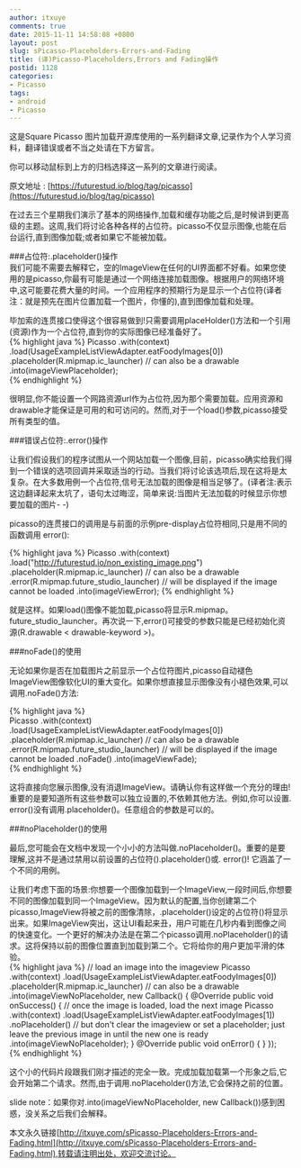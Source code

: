 ```yaml
---
author: itxuye
comments: true
date: 2015-11-11 14:58:08 +0800
layout: post
slug: sPicasso-Placeholders-Errors-and-Fading
title: (译)Picasso-Placeholders,Errors and Fading操作
postid: 1128
categories: 
- Picasso
tags:
- android
- Picasso
--- 
```

这是Square Picasso 图片加载开源库使用的一系列翻译文章,记录作为个人学习资料，翻译错误或者不当之处请在下方留言。  
  
你可以移动鼠标到上方的归档选择这一系列的文章进行阅读。  
  
原文地址 : [https://futurestud.io/blog/tag/picasso](https://futurestud.io/blog/tag/picasso)  
  
在过去三个星期我们演示了基本的网络操作,加载和缓存功能之后,是时候讲到更高级的主题。这周,我们将讨论各种各样的占位符。picasso不仅显示图像,也能在后台运行,直到图像加载;或者如果它不能被加载。
<!-- more -->   
  
###占位符:.placeholder()操作  
我们可能不需要去解释它，空的ImageView在任何的UI界面都不好看。如果您使用的是picasso,你最有可能是通过一个网络连接加载图像。根据用户的网络环境中,这可能要花费大量的时间。一个应用程序的预期行为是显示一个占位符(译者注：就是预先在图片位置加载一个图片，你懂的),直到图像加载和处理。  
  
  
毕加索的连贯接口使得这个很容易做到!只需要调用placeHolder()方法和一个引用(资源)作为一个占位符,直到你的实际图像已经准备好了。   
{% highlight java %}
Picasso
    .with(context)
    .load(UsageExampleListViewAdapter.eatFoodyImages[0])
    .placeholder(R.mipmap.ic_launcher) // can also be a drawable
    .into(imageViewPlaceholder);    
{% endhighlight %}   
  
很明显,你不能设置一个网路资源url作为占位符,因为那个需要加载。应用资源和drawable才能保证是可用的和可访问的。然而,对于一个load()参数,picasso接受所有类型的值。  
  
###错误占位符:.error()操作  
  
让我们假设我们的程序试图从一个网站加载一个图像,目前，picasso确实给我们得到一个错误的选项回调并采取适当的行动。当我们将讨论该选项后,现在这将是太复杂。在大多数用例一个占位符,信号无法加载的图像是相当足够了。(译者注:表示这边翻译起来太坑了，语句太过晦涩，简单来说:当图片无法加载的时候显示你想要加载的图片- -)  
  
picasso的连贯接口的调用是与前面的示例pre-display占位符相同,只是用不同的函数调用 error():  
  
{% highlight java %}
Picasso
    .with(context)
    .load("http://futurestud.io/non_existing_image.png")
    .placeholder(R.mipmap.ic_launcher) // can also be a drawable
    .error(R.mipmap.future_studio_launcher) // will be displayed if the image cannot be loaded
    .into(imageViewError);
{% endhighlight %}   
  
就是这样。如果load()图像不能加载,picasso将显示R.mipmap。future_studio_launcher。再次说一下,error()可接受的参数只能是已经初始化资源(R.drawable < drawable-keyword >)。  
  
###noFade()的使用   
  
无论如果你是否在加载图片之前显示一个占位符图片,picasso自动褪色ImageView图像软化UI的重大变化。如果你想直接显示图像没有小褪色效果,可以调用.noFade()方法:  
  
{% highlight java %}  
Picasso
    .with(context)
    .load(UsageExampleListViewAdapter.eatFoodyImages[0])
    .placeholder(R.mipmap.ic_launcher) // can also be a drawable
    .error(R.mipmap.future_studio_launcher) // will be displayed if the image cannot be loaded
    .noFade()
    .into(imageViewFade);  
{% endhighlight %}  
  
这将直接向您展示图像,没有消退ImageView。请确认你有这样做一个充分的理由!
重要的是要知道所有这些参数可以独立设置的,不依赖其他方法。例如,你可以设置. error()没有调用.placeholder()。任意组合的参数是可以的。  
  
###noPlaceholder()的使用  
  
最后,您可能会在文档中发现一个小小的方法叫做.noPlaceholder()。重要的是要理解,这并不是通过禁用以前设置的占位符().placeholder()或. error()! 它涵盖了一个不同的用例。  
  
让我们考虑下面的场景:你想要一个图像加载到一个ImageView,一段时间后,你想要不同的图像加载到同一个ImageView。因为默认的配置,当你创建第二个picasso,ImageView将被之前的图像清除，.placeholder()设定的占位符()将显示出来。如果ImageView突出，这让UI看起来丑，用户可能在几秒内看到图像之间的快速变化。一个更好的解决办法是在第二个picasso调用.noPlaceholder()的请求。这将保持以前的图像位置直到加载到第二个。它将给你的用户更加平滑的体验。   
{% highlight java %}
// load an image into the imageview
Picasso
    .with(context)
    .load(UsageExampleListViewAdapter.eatFoodyImages[0])
    .placeholder(R.mipmap.ic_launcher) // can also be a drawable
    .into(imageViewNoPlaceholder, new Callback() {
        @Override
        public void onSuccess() {
            // once the image is loaded, load the next image
            Picasso
                .with(context)
               .load(UsageExampleListViewAdapter.eatFoodyImages[1])
               .noPlaceholder() // but don't clear the imageview or set a placeholder; just leave the previous image in until the new one is ready
               .into(imageViewNoPlaceholder);
        }
        @Override
        public void onError() {
        }
    });  
{% endhighlight %}    
  
这个小的代码片段跟我们刚才描述的完全一致。完成加载加载第一个形象之后,它会开始第二个请求。然而,由于调用.noPlaceholder()方法,它会保持之前的位置。  
  
slide note：如果你对.into(imageViewNoPlaceholder, new Callback())感到困惑，没关系之后我们会解释。  
  
  
本文永久链接[http://itxuye.com/sPicasso-Placeholders-Errors-and-Fading.html](http://itxuye.com/sPicasso-Placeholders-Errors-and-Fading.html),转载请注明出处，欢迎交流讨论。